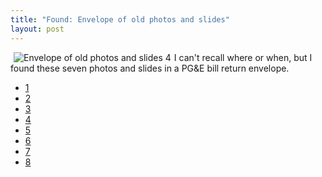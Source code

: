 ```yaml
---
title: "Found: Envelope of old photos and slides"
layout: post
---
```


<a href="http://jordaneldredge.com/uploads/2008/02/photo-0039.jpg" title="Envelope of old photos and slides 4"><img src="http://jordaneldredge.com/uploads/2008/02/photo-0039.thumbnail.jpg" alt="Envelope of old photos and slides 4" align="left" hspace="5" /></a>I can't recall where or when, but I found these seven photos and slides in a PG&amp;E bill return envelope.

- <a href="http://jordaneldredge.com/uploads/2008/02/photo-0043.jpg" title="Envelope of old photos and slides 1">1</a>
- <a href="http://jordaneldredge.com/uploads/2008/02/photo-0042.jpg" title="Envelope of old photos and slides 2">2</a>
- <a href="http://jordaneldredge.com/uploads/2008/02/photo-0042.jpg" title="Envelope of old photos and slides 2">3</a>
- <a href="http://jordaneldredge.com/uploads/2008/02/photo-0041.jpg" title="Envelope of old photos and slides 3">4</a>
- <a href="http://jordaneldredge.com/uploads/2008/02/photo-0041.jpg" title="Envelope of old photos and slides 3">5</a>
- <a href="http://jordaneldredge.com/uploads/2008/02/photo-0038.jpg" title="Envelope of old photos and slides 5">6</a>
- <a href="http://jordaneldredge.com/uploads/2008/02/photo-0037.jpg" title="Envelope of old photos and slides 6">7</a>
- <a href="http://jordaneldredge.com/uploads/2008/02/photo-0036.jpg" title="Envelope of old photos and slides 7">8</a>
